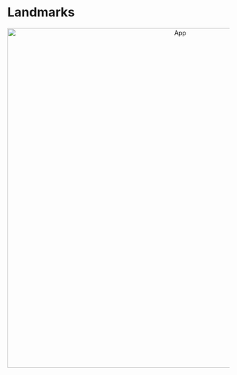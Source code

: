 # Landmarks

<p align="center">
  <img src="https://github.com/jaroshevskii/landmarks/assets/72662383/5d37a8ce-3d5a-4892-bd45-935c315d8fc4" alt="App" height="768px">
</p>
